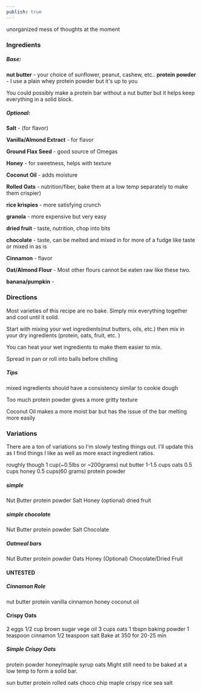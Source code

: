 ```yaml
---
publish: true
---
```


<div id='stars2'></div>
<div id='stars3'></div>
<div id='stars4'></div>

unorganized mess of thoughts at the moment



### Ingredients

##### Base:
**nut butter** - your choice of sunflower, peanut, cashew, etc..
**protein powder** - I use a plain whey protein powder but it's up to you

You could possibly make a protein bar without a nut butter but it helps keep everything in a solid block.
##### Optional:

**Salt** - (for flavor)

**Vanilla/Almond Extract** - for flavor

**Ground Flax Seed** - good source of Omegas

**Honey** -  for sweetness, helps with texture 

**Coconut Oil** - adds moisture

**Rolled Oats**  - nutrition/fiber, bake them at a low temp separately to make them crispier)

**rice krispies** - more satisfying crunch 

**granola** - more expensive but very easy

**dried fruit** - taste, nutrition, chop into bits

**chocolate** - taste, can be melted and mixed in for more of a fudge like taste or mixed in as is

**Cinnamon** - flavor

**Oat/Almond Flour** - Most other flours cannot be eaten raw like these two.

**banana/pumpkin** -


### Directions
Most varieties of this recipe are no bake.
Simply mix everything together and cool until it solid.

Start with mixing your wet ingredients(nut butters, oils, etc.) then mix in your dry ingredients (protein, oats, fruit, etc. )

You can heat your wet ingredients to make them easier to mix.

Spread in pan or roll into balls before chilling

##### Tips
mixed ingredients should have a consistency similar to cookie dough

Too much protein powder gives a more gritty texture

Coconut Oil makes a more moist bar but has the issue of the bar melting more easily

### Variations
There are a ton of variations so I'm slowly testing things out. I'll update this as I find things I like as well as more exact ingredient ratios.

roughly though
1 cup(~0.5lbs or ~200grams) nut butter 
1-1.5 cups oats
0.5 cups honey
0.5 cups(60 grams) protein powder

##### simple
Nut Butter 
protein powder
Salt
Honey
(optional) dried fruit
#####  simple chocolate
Nut Butter 
protein powder
Salt
Chocolate
##### Oatmeal bars
Nut Butter 
protein powder 
Oats
Honey
(Optional) Chocolate/Dried Fruit

#### **UNTESTED**

##### Cinnamon Role
nut butter 
protein
vanilla
cinnamon 
honey
coconut oil

#### Crispy Oats
2 eggs
1/2 cup brown sugar
vege oil
3 cups oats
1 tbspn baking powder 
1 teaspoon cinnamon
1/2 teaspoon salt
Bake at 350 for 20-25 min

#####  Simple Crispy Oats
protein powder
honey/maple syrup
oats
Might still need to be baked at a low temp to form a solid bar.



sun butter 
protein
rolled oats
choco chip
maple 
crispy rice
sea salt
